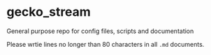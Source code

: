 # gecko_stream
General purpose repo for config files, scripts and documentation

Please wrtie lines no longer than 80 characters in all `.md` documents.